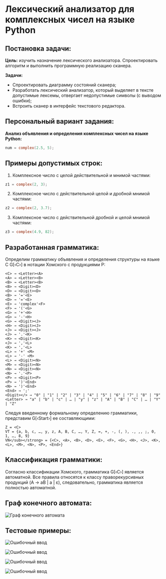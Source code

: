# Лексический анализатор для комплексных чисел на языке Python

## Постановка задачи:

**Цель:** изучить назначение лексического анализатора. Спроектировать алгоритм и выполнить программную реализацию сканера.

**Задачи:**
- Спроектировать диаграмму состояний сканера;
- Разработать лексический анализатор, который выделяет в тексте допустимые лексемы, отвергает недопустимые символы (с выводом ошибки);
- Встроить сканер в интерфейс текстового редактора.

## Персональный вариант задания:

**Анализ объявления и определения комплексных чисел на языке Python:**
```c
num = complex(2.5, 5);
```

## Примеры допустимых строк:

1. Комплексное число с целой действительной и мнимой частями: 
```c
z1 = complex(2, 3); 
```
2. Комплексное число с действительной целой и дробной мнимой частями: 
```c
z2 = complex(2, 3.7);
```
3. Комплексное число с действительной дробной и целой мнимой частями: 
```c
z3 = complex(4.9, 82);
```

## Разработанная грамматика:

Определим грамматику объявления и определения структуры на языке С G[‹C›] в нотации Хомского с продукциями P:
```bnf
<C> → <Letter><A>
<A> → <Letter><B>
<B> → <Letter><B>
<B> → <Digit><D>
<D> → <Digit><D>
<B> → '='<E>
<D> → '='<E>
<E> → 'complex'<F>
<F> → '('<G>
<G> → '+'<H>
<G> → '-'<H>
<G> → <Digit><J>
<H> → <Digit><J>
<J> → <Digit><J>
<J> → '.'<K>
<K> → <Digit><K>
<J> → ','<L>
<K> → ','<L>
<L> → '+' <M>
<L> → '-' <M>
<L> → <Digit><N>
<M> → <Digit><N>
<N> → <Digit><N>
<N> → '.'<P>
<P> → <Digit><P>
<P> → ')'<End>
<N> → ')'<End>
<End> → ';'
<Digit></> → "0" | "1" | "2" | "3" | "4" | "5" | "6" | "7" | "8" | "9"
<Letter> → "a" | "b" | "c" | … | "y" | "z" | "A" | "B" | "C" | … | "Y" | "Z"
```

Следуя введенному формальному определению грамматики, представим G[‹Start›] ее составляющими:
```bnf
Z = <C>
VT = {a, b, c, …, y, z, A, B, C, …, Y, Z, =, +, -, (, ), ., ,, ;, 0, 1, …, 8, 9}
VN</sub></strong> = {<C>, <A>, <B>, <D>, <E>, <F>, <G>, <H>, <J>, <K>, <L>, <M>, <N>, <P>, <End>}
```

## Классификация грамматики: 

Согласно классификации Хомского, грамматика G[‹C›] является автоматной.
Все правила относятся к классу праворекурсивных продукций (A → aB | a | ε), следовательно, грамматика является полностью автоматной.

## Граф конечного автомата: 
![Граф конечного автомата](/graph.png)

## Тестовые примеры: 

![Ошибочный ввод](/test111.png)

![Ошибочный ввод](/test222.png)

![Ошибочный ввод](/test333.png)

![Ошибочный ввод](/test444.png)
